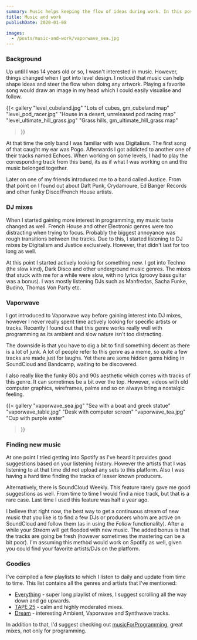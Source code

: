 ```yaml
---
summary: Music helps keeping the flow of ideas during work. In this post I talk about how I came to specific music genres, artists and why they're interesting.
title: Music and work
publishDate: 2020-01-08

images:
  - /posts/music-and-work/vaporwave_sea.jpg
---
```


### Background
Up until I was 14 years old or so, I wasn't interested in music. However, things changed when I got into level design. I noticed that music can help shape ideas and steer the flow when doing any artwork. Playing a favorite song would draw an image in my head which I could easily visualise and follow.

{{<
  gallery
  "level_cubeland.jpg" "Lots of cubes, gm_cubeland map"
  "level_pod_racer.jpg" "House in a desert, unreleased pod racing map"
  "level_ultimate_hill_grass.jpg" "Grass hills, gm_ultimate_hill_grass map"
>}}

At that time the only band I was familiar with was Digitalism. The first song of that caught my ear was Pogo. Afterwards I got addicted to another one of their tracks named Echoes. When working on some levels, I had to play the corresponding track from this band, its as if what I was working on and the music belonged together.

Later on one of my friends introduced me to a band called Justice. From that point on I found out about Daft Punk, Crydamoure, Ed Banger Records and other funky Disco/French House artists.

### DJ mixes
When I started gaining more interest in programming, my music taste changed as well. French House and other Electronic genres were too distracting when trying to focus. Probably the biggest annoyance was rough transitions between the tracks. Due to this, I started listening to DJ mixes by Digitalism and Justice exclusively. However, that didn't last for too long as well.

At this point I started actively looking for something new. I got into Techno (the slow kind), Dark Disco and other underground music genres. The mixes that stuck with me for a while were slow, with no lyrics (groovy bass guitar was a bonus). I was mostly listening DJs such as Manfredas, Sacha Funke, Budino, Thomas Von Party etc.

### Vaporwave
I got introduced to Vaporwave way before gaining interest into DJ mixes, however I never really spent time actively looking for specific artists or tracks. Recently I found out that this genre works really well with programming as its ambient and slow nature isn't too distracting.

The downside is that you have to dig a bit to find something decent as there is a lot of junk. A lot of people refer to this genre as a meme, so quite a few tracks are made just for laughs. Yet there are some hidden gems hiding in SoundCloud and Bandcamp, waiting to be discovered.

I also really like the funky 80s and 90s aesthetic which comes with tracks of this genre. It can sometimes be a bit over the top. However, videos with old computer graphics, wireframes, palms and so on always bring a nostalgic feeling.

{{<
  gallery
  "vaporwave_sea.jpg" "Sea with a boat and greek statue"
  "vaporwave_table.jpg" "Desk with computer screen"
  "vaporwave_tea.jpg" "Cup with purple water"
>}}

### Finding new music
At one point I tried getting into Spotify as I've heard it provides good suggestions based on your listening history. However the artists that I was listening to at that time did not upload any sets to this platform. Also I was having a hard time finding the tracks of lesser known producers.

Alternatively, there is SoundCloud Weekly. This feature rarely gave me good suggestions as well. From time to time I would find a nice track, but that is a rare case. Last time I used this feature was half a year ago.

I believe that right now, the best way to get a continuous stream of new music that you like is to find a few DJs or producers whom are active on SoundCloud and follow them (as in using the _Follow_ functionality). After a while your _Stream_ will get flooded with new music. The added bonus is that the tracks are going be fresh (however sometimes the mastering can be a bit poor). I'm assuming this method would work on Spotify as well, given you could find your favorite artists/DJs on the platform.

### Goodies
[Everything]: https://soundcloud.com/edvinas-danevicius/sets/everything "SoundCloud playlist with lots of mixes"
[TAPE 25]: https://soundcloud.com/edvinas-danevicius/sets/tape-25 "SoundCloud playlist with clam mixes"
[Dream]: https://soundcloud.com/edvinas-danevicius/sets/dream "SoundCloud playlist with calm tracks"
[musicForProgramming]: http://musicforprogramming.net "Website with a great selection of calm mixes"

I've compiled a few playlists to which I listen to daily and update from time to time. This list contains all the genres and artists that I've mentioned:

* [Everything] - super long playlist of mixes, I suggest scrolling all the way down and go upwards.
* [TAPE 25] - calm and highly moderated mixes.
* [Dream] - interesting Ambient, Vaporwave and Synthwave tracks.

In addition to that, I'd suggest checking out [musicForProgramming], great mixes, not only for programming.
